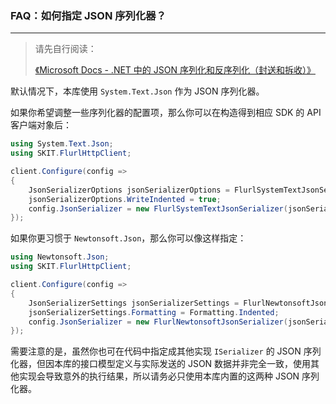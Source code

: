 ﻿### FAQ：如何指定 JSON 序列化器？

---

> 请先自行阅读：
>
> [《Microsoft Docs - .NET 中的 JSON 序列化和反序列化（封送和拆收）》](https://docs.microsoft.com/zh-cn/dotnet/standard/serialization/system-text-json-overview)

默认情况下，本库使用 `System.Text.Json` 作为 JSON 序列化器。

如果你希望调整一些序列化器的配置项，那么你可以在构造得到相应 SDK 的 API 客户端对象后：

```csharp
using System.Text.Json;
using SKIT.FlurlHttpClient;

client.Configure(config =>
{
    JsonSerializerOptions jsonSerializerOptions = FlurlSystemTextJsonSerializer.GetDefaultSerializerOptions();
    jsonSerializerOptions.WriteIndented = true;
    config.JsonSerializer = new FlurlSystemTextJsonSerializer(jsonSerializerOptions);
});
```

如果你更习惯于 `Newtonsoft.Json`，那么你可以像这样指定：

```csharp
using Newtonsoft.Json;
using SKIT.FlurlHttpClient;

client.Configure(config =>
{
    JsonSerializerSettings jsonSerializerSettings = FlurlNewtonsoftJsonSerializer.GetDefaultSerializerSettings();
    jsonSerializerSettings.Formatting = Formatting.Indented;
    config.JsonSerializer = new FlurlNewtonsoftJsonSerializer(jsonSerializerSettings);
});
```

需要注意的是，虽然你也可在代码中指定成其他实现 `ISerializer` 的 JSON 序列化器，但因本库的接口模型定义与实际发送的 JSON 数据并非完全一致，使用其他实现会导致意外的执行结果，所以请务必只使用本库内置的这两种 JSON 序列化器。